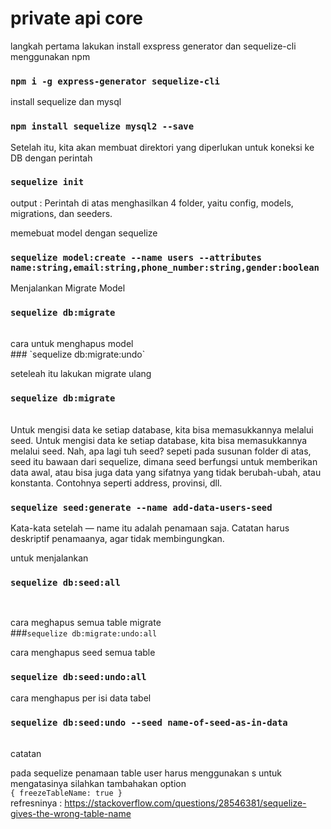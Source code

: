 # private api core

langkah pertama lakukan install exspress generator dan sequelize-cli menggunakan npm<br>
### `npm i -g express-generator sequelize-cli`

install sequelize dan mysql <br>
### `npm install sequelize mysql2 --save`

Setelah itu, kita akan membuat direktori yang diperlukan untuk koneksi ke DB dengan perintah<br>
### `sequelize init`
output : Perintah di atas menghasilkan 4 folder, yaitu config, models, migrations, dan seeders.

memebuat model dengan sequelize
### `sequelize model:create --name users --attributes name:string,email:string,phone_number:string,gender:boolean`

Menjalankan Migrate Model<br>
### `sequelize db:migrate`
 <br>
cara untuk menghapus model<br>
### `sequelize db:migrate:undo`

seteleah itu lakukan migrate ulang<br>
### `sequelize db:migrate `
<br>
Untuk mengisi data ke setiap database, kita bisa memasukkannya melalui seed. Untuk mengisi data ke setiap database, kita bisa memasukkannya melalui seed. Nah, apa lagi tuh seed? sepeti pada susunan folder di atas, seed itu bawaan dari sequelize, dimana seed berfungsi untuk memberikan data awal, atau bisa juga data yang sifatnya yang tidak berubah-ubah, atau konstanta. Contohnya seperti address, provinsi, dll. <br>

### `sequelize seed:generate --name add-data-users-seed`

Kata-kata setelah — name itu adalah penamaan saja. Catatan harus deskriptif penamaanya, agar tidak membingungkan.<br>


untuk menjalankan<br>
### `sequelize db:seed:all`
<br>

cara meghapus semua table migrate<br>
###`sequelize db:migrate:undo:all`


cara menghapus seed semua table <br>
### `sequelize db:seed:undo:all`

cara menghapus per isi data tabel<br>

### `sequelize db:seed:undo --seed name-of-seed-as-in-data`
 <br>
catatan<br>

pada sequelize penamaan table user harus menggunakan s untuk mengatasinya silahkan tambahakan option<br>
`{
freezeTableName: true
}` <br>
refresninya : https://stackoverflow.com/questions/28546381/sequelize-gives-the-wrong-table-name

